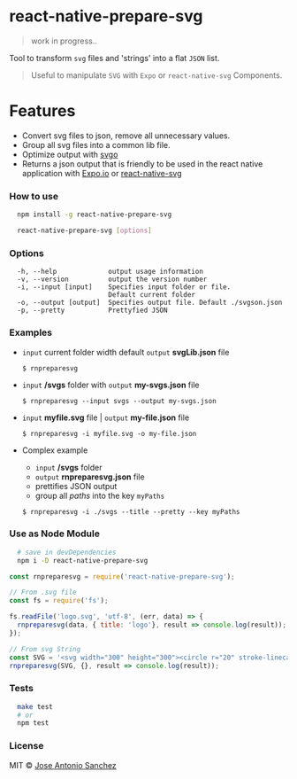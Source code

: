 # react-native-prepare-svg 

> work in progress..

Tool to transform `svg` files and 'strings' into a flat `JSON` list.

> Useful to manipulate `SVG` with `Expo` or `react-native-svg` Components.

# Features

- Convert svg files to json, remove all unnecessary values.
- Group all svg files into a common lib file.
- Optimize output with [svgo](https://github.com/svg/svgo)
- Returns a json output that is friendly to be used in the react native application with [Expo.io](https://expo.io/) or [react-native-svg](https://www.npmjs.com/package/react-native-svg)


### How to use

```sh
  npm install -g react-native-prepare-svg
```

```sh
  react-native-prepare-svg [options]
```


### Options

```
  -h, --help             output usage information
  -v, --version          output the version number
  -i, --input [input]    Specifies input folder or file.
                         Default current folder
  -o, --output [output]  Specifies output file. Default ./svgson.json
  -p, --pretty           Prettyfied JSON
```


### Examples

- `input` current folder width default `output` **svgLib.json** file

  ```
  $ rnpreparesvg
  ```

- `input` **/svgs** folder with `output` **my-svgs.json** file

  ```
  $ rnpreparesvg --input svgs --output my-svgs.json
  ```

- `input` **myfile.svg** file | `output` **my-file.json** file

  ```
  $ rnpreparesvg -i myfile.svg -o my-file.json
  ```

- Complex example
  - `input` **/svgs** folder
  - `output` **rnpreparesvg.json** file
  - prettifies JSON output
  - group all _paths_ into the key `myPaths`

  ```
  $ rnpreparesvg -i ./svgs --title --pretty --key myPaths
  ```


### Use as Node Module

```sh
  # save in devDependencies
  npm i -D react-native-prepare-svg
```

```js
const rnpreparesvg = require('react-native-prepare-svg');

// From .svg file
const fs = require('fs');

fs.readFile('logo.svg', 'utf-8', (err, data) => {
  rnpreparesvg(data, { title: 'logo'}, result => console.log(result));
});

// From svg String
const SVG = '<svg width="300" height="300"><circle r="20" stroke-linecap="round" /></svg>';
rnpreparesvg(SVG, {}, result => console.log(result));

```


### Tests
```sh
  make test
  # or
  npm test
```


### License

MIT © [Jose Antonio Sanchez](https://tonisan.com)
